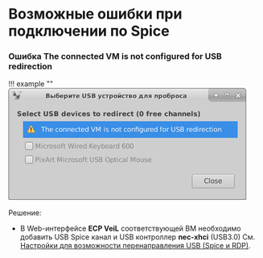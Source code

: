 # Возможные ошибки при подключении по Spice

### Ошибка The connected VM is not configured for USB redirection

!!! example ""
    ![image](../../_assets/vdi/thin_client/spice_usb_error.png)

Решение:

 - В Web-интерфейсе **ECP VeiL** соответствующей ВМ необходимо добавить USB Spice канал и USB контроллер **nec-xhci** (USB3.0)
 См. [Настройки для возможности перенаправления USB (Spice и RDP)](../operator_guide/vm_window.md).